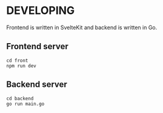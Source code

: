 # DEVELOPING

Frontend is written in SvelteKit and backend is written in Go.

## Frontend server

```
cd front
npm run dev
```

## Backend server
```
cd backend
go run main.go
```
